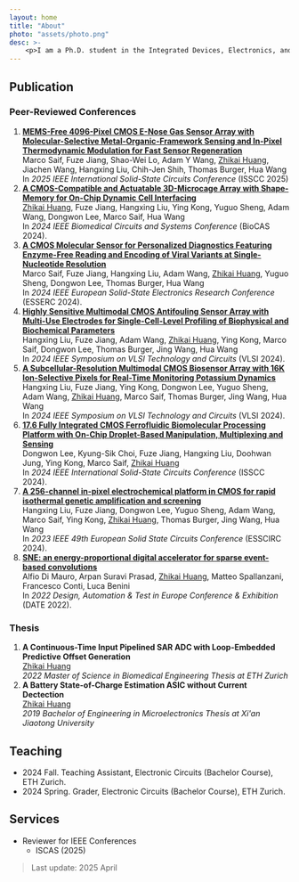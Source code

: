 ```yaml
---
layout: home
title: "About"
photo: "assets/photo.png"
desc: >-
    <p>I am a Ph.D. student in the Integrated Devices, Electronics, and Systems (IDEAS) group at ETH Zurich. My PhD research is focusing on integration of origami structures and microactuators with CMOS to faciliate on-chip 3D biological interfacing.</p><p>Prior to my PhD, I obtained my bachelor's degree from <a href="http://en.xjtu.edu.cn/">Xi'an Jiaotong University</a> and master's degree from <a href="https://ethz.ch/en.html">ETH Zurich</a>. I was a visiting research intern at <a href="https://www.mcgill.ca/">McGill University</a>. </p>
---
```


## Publication


### Peer-Reviewed Conferences

<div>
<ol>
    <li>
        <a href="https://doi.org/10.1109/ISSCC49661.2025.10904809"><b>MEMS-Free 4096-Pixel CMOS E-Nose Gas Sensor Array with Molecular-Selective Metal-Organic-Framework Sensing and In-Pixel Thermodynamic Modulation for Fast Sensor Regeneration</b></a> <br />
        Marco Saif, Fuze Jiang, Shao-Wei Lo, Adam Y Wang, <u>Zhikai Huang</u>, Jiachen Wang, Hangxing Liu, Chih-Jen Shih, Thomas Burger, Hua Wang   <br />
        In <i>2025 IEEE International Solid-State Circuits Conference</i> (ISSCC 2025)
    </li>
    <li>
        <a href="https://doi.org/10.1109/BioCAS61083.2024.10798135"><b>A CMOS-Compatible and Actuatable 3D-Microcage Array with Shape-Memory for On-Chip Dynamic Cell Interfacing</b></a> <br />
        <U>Zhikai Huang</u>, Fuze Jiang, Hangxing Liu, Ying Kong, Yuguo Sheng, Adam Wang, Dongwon Lee, Marco Saif, Hua Wang <br />
        In <i>2024 IEEE Biomedical Circuits and Systems Conference</i> (BioCAS 2024). 
    </li>
    <li>
        <a href="https://doi.org/10.1109/ESSERC62670.2024.10719586"><b>A CMOS Molecular Sensor for Personalized Diagnostics Featuring Enzyme-Free Reading and Encoding of Viral Variants at Single-Nucleotide Resolution</b></a> <br />
        Marco Saif, Fuze Jiang, Hangxing Liu, Adam Wang, <u>Zhikai Huang</u>, Yuguo Sheng, Dongwon Lee, Thomas Burger, Hua Wang  <br />
        In <i>2024 IEEE European Solid-State Electronics Research Conference</i> (ESSERC 2024).
    </li>
    <li>
        <a href="https://doi.org/10.1109/VLSITechnologyandCir46783.2024.10631420"><b>Highly Sensitive Multimodal CMOS Antifouling Sensor Array with Multi-Use Electrodes for Single-Cell-Level Profiling of Biophysical and Biochemical Parameters</b></a> <br />
        Hangxing Liu, Fuze Jiang, Adam Wang, <u>Zhikai Huang</u>, Ying Kong, Marco Saif, Dongwon Lee, Thomas Burger, Jing Wang, Hua Wang  <br />
        In <i>2024 IEEE Symposium on VLSI Technology and Circuits</i> (VLSI 2024).
    </li>
    <li>
        <a href="https://doi.org/10.1109/VLSITechnologyandCir46783.2024.10631479"><b>A Subcellular-Resolution Multimodal CMOS Biosensor Array with 16K Ion-Selective Pixels for Real-Time Monitoring Potassium Dynamics</b></a> <br />
        Hangxing Liu, Fuze Jiang, Ying Kong, Dongwon Lee, Yuguo Sheng, Adam Wang, <u>Zhikai Huang</u>, Marco Saif, Thomas Burger, Jing Wang, Hua Wang  <br />
        In <i>2024 IEEE Symposium on VLSI Technology and Circuits</i> (VLSI 2024).
    </li>
    <li>
        <a href="https://doi.org/10.1109/ISSCC49657.2024.10454430"><b>17.6 Fully Integrated CMOS Ferrofluidic Biomolecular Processing Platform with On-Chip Droplet-Based Manipulation, Multiplexing and Sensing</b></a> <br />
        Dongwon Lee, Kyung-Sik Choi, Fuze Jiang, Hangxing Liu, Doohwan Jung, Ying Kong, Marco Saif, <u>Zhikai Huang</u>  <br />
        In <i>2024 IEEE International Solid-State Circuits Conference</i> (ISSCC 2024).
    </li>
    <li>
        <a href="https://doi.org/10.1109/ESSCIRC59616.2023.10268777"><b>A 256-channel in-pixel electrochemical platform in CMOS for rapid isothermal genetic amplification and screening</b></a> <br />
        Hangxing Liu, Fuze Jiang, Dongwon Lee, Yuguo Sheng, Adam Wang, Marco Saif, Ying Kong, <u>Zhikai Huang</u>, Thomas Burger, Jing Wang, Hua Wang  <br />
        In <i>2023 IEEE 49th European Solid State Circuits Conference</i> (ESSCIRC 2024).
    </li>
      <li>
        <a href="https://doi.org/10.23919/DATE54114.2022.9774552"><b>SNE: an energy-proportional digital accelerator for sparse event-based convolutions</b></a> <br />
        Alfio Di Mauro, Arpan Suravi Prasad, <u>Zhikai Huang</u>, Matteo Spallanzani, Francesco Conti, Luca Benini  <br />
        In <i>2022 Design, Automation & Test in Europe Conference & Exhibition</i> (DATE 2022).
    </li>
            
</ol>
</div>

### Thesis

<div>
<ol>
    <li>
        <b> A Continuous-Time Input Pipelined SAR ADC with Loop-Embedded Predictive Offset Generation</b> <br />
        <u>Zhikai Huang</u>  <br />
        <i>2022 Master of Science in Biomedical Engineering Thesis at ETH Zurich</i>
    </li>
    <li>
        <b> A Battery State-of-Charge Estimation ASIC without Current Dectection</b> <br />
        <u>Zhikai Huang</u>  <br />
        <i>2019 Bachelor of Engineering in Microelectronics Thesis at Xi'an Jiaotong University</i>
    </li>    

</ol>
</div>



## Teaching

- 2024 Fall. Teaching Assistant, Electronic Circuits (Bachelor Course), ETH Zurich.
- 2024 Spring. Grader, Electronic Circuits (Bachelor Course), ETH Zurich.

## Services

- Reviewer for IEEE Conferences
     -  ISCAS (2025)
 



> Last update: 2025 April
